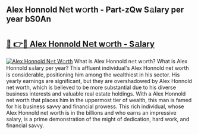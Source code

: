 ## Alex Honnold N𝚎t w𝚘rth - Part-zQw S𝚊lary per year bS0An

# <h2><a href="http://gc2208.nevu.top/?p=Alex+Honnold">🔗 👉🔴 Alex Honnold N𝚎t w𝚘rth - S𝚊lary</a></h2>

[![Alex Honnold N𝚎t W𝚘rth](https://i.imgur.com/Oavwk0R.jpeg)](http://gc2208.nevu.top/?p=Alex+Honnold)
What is Alex Honnold n𝚎t w𝚘rth? What is Alex Honnold s𝚊lary per year?
This affluent individual's Alex Honnold net worth is considerable, positioning him among the wealthiest in his sector. His yearly earnings are significant, but they are overshadowed by Alex Honnold net worth, which is believed to be more substantial due to his diverse business interests and valuable real estate holdings. With a Alex Honnold net worth that places him in the uppermost tier of wealth, this man is famed for his business savvy and financial prowess. This rich individual, whose Alex Honnold net worth is in the billions and who earns an impressive salary, is a prime demonstration of the might of dedication, hard work, and financial savvy.
